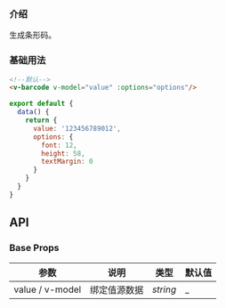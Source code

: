 ### 介绍

生成条形码。

### 基础用法

```html
<!--默认-->
<v-barcode v-model="value" :options="options"/>
```

```js
export default {
  data() {
    return {
      value: '123456789012',
      options: {
        font: 12,
        height: 58,
        textMargin: 0
      }
    }
  }
}
```

## API

### Base Props

| 参数   | 说明           | 类型      | 默认值 |
| ------ | -------------- | --------- | ------ |
| value / v-model | 绑定值源数据 | _string_  | _  |